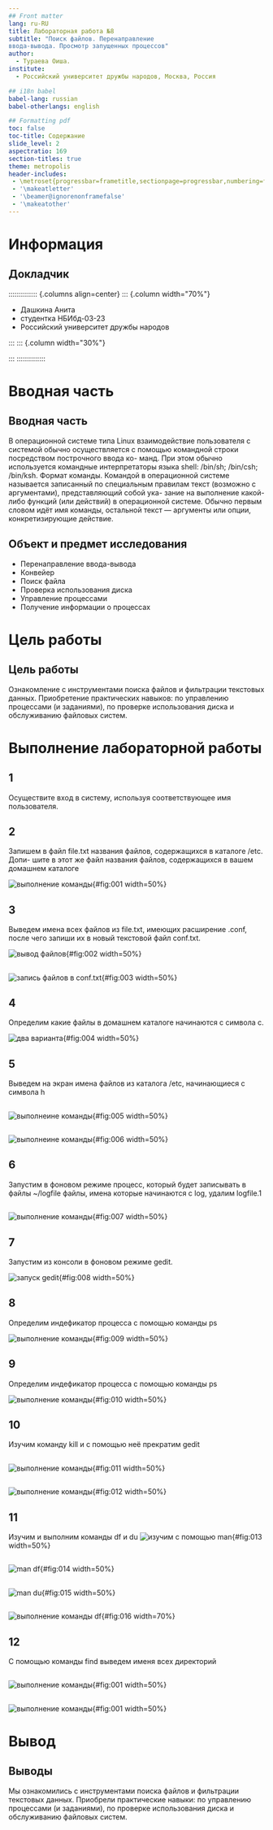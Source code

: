 ```yaml
---
## Front matter
lang: ru-RU
title: Лабораторная работа №8
subtitle: "Поиск файлов. Перенаправление
ввода-вывода. Просмотр запущенных процессов"
author:
  - Тураева Оиша.
institute:
  - Российский университет дружбы народов, Москва, Россия

## i18n babel
babel-lang: russian
babel-otherlangs: english

## Formatting pdf
toc: false
toc-title: Содержание
slide_level: 2
aspectratio: 169
section-titles: true
theme: metropolis
header-includes:
 - \metroset{progressbar=frametitle,sectionpage=progressbar,numbering=fraction}
 - '\makeatletter'
 - '\beamer@ignorenonframefalse'
 - '\makeatother'
---
```


# Информация

## Докладчик

:::::::::::::: {.columns align=center}
::: {.column width="70%"}

  * Дашкина Анита
  * студентка НБИбд-03-23
  * Российский университет дружбы народов

:::
::: {.column width="30%"}


:::
::::::::::::::

# Вводная часть
 
## Вводная часть 
 В операционной системе типа Linux взаимодействие пользователя с системой обычно
осуществляется с помощью командной строки посредством построчного ввода ко-
манд. При этом обычно используется командные интерпретаторы языка shell: /bin/sh;
/bin/csh; /bin/ksh.
 Формат команды. Командой в операционной системе называется записанный по
специальным правилам текст (возможно с аргументами), представляющий собой ука-
зание на выполнение какой-либо функций (или действий) в операционной системе.
Обычно первым словом идёт имя команды, остальной текст — аргументы или опции,
конкретизирующие действие.



## Объект и предмет исследования

- Перенаправление ввода-вывода
- Конвейер
- Поиск файла
- Проверка использования диска
- Управление процессами
- Получение информации о процессах


# Цель работы


## Цель работы

  Ознакомление с инструментами поиска файлов и фильтрации текстовых данных.
Приобретение практических навыков: по управлению процессами (и заданиями), по
проверке использования диска и обслуживанию файловых систем.


# Выполнение лабораторной работы


## 1
   Осуществите вход в систему, используя соответствующее имя пользователя.

## 2

 Запишем в файл file.txt названия файлов, содержащихся в каталоге /etc. Допи-
шите в этот же файл названия файлов, содержащихся в вашем домашнем каталоге

![выполнение команды](image/1.png){#fig:001 width=50%}

 
## 3
  Выведем имена всех файлов из file.txt, имеющих расширение .conf, после чего
запиши их в новый текстовой файл conf.txt. 

![вывод файлов](image/2.png){#fig:002 width=50%}

##

![запись файлов в conf.txt](image/3.png){#fig:003 width=50%}

 
## 4

 Определим какие файлы в домашнем каталоге начинаются с 
символа с. 
    
![два варианта](image/4.png){#fig:004 width=50%}

## 5

 Выведем на экран имена файлов из каталога /etc, начинающиеся 
с символа h

##

![выполнеине команды](image/5.png){#fig:005 width=50%}
## 

![выполнеине команды](image/6.png){#fig:006 width=50%}

## 6

 Запустим в фоновом режиме процесс, который будет записывать в файлы ~/logfile файлы, имена которые
 начинаются с log, удалим logfile.1

##

 ![выполнение команды](image/7.png){#fig:007 width=50%}

## 7

 Запустим из консоли в фоновом режиме gedit.
 
![запуск gedit](image/8.png){#fig:008 width=50%}

## 8
 Определим индефикатор процесса с помощью команды ps 

![выполнение команды](image/8.png){#fig:009 width=50%}

## 9
 Определим индефикатор процесса с помощью команды ps 

![выполнение команды](image/8.png){#fig:010 width=50%}

## 10
 Изучим команду kill и с помощью неё прекратим gedit

##
![выполнение команды](image/9.png){#fig:011 width=50%}

##
![выполнение команды](image/10.png){#fig:012 width=50%}

## 11
 Изучим и выполним команды df и du
![изучим с помощью man](image/11.png){#fig:013 width=50%}

##
![man df](image/12.png){#fig:014 width=50%}

##
![man du](image/13.png){#fig:015 width=50%}

##
![выполнение команды df](image/14.png){#fig:016 width=70%}

## 12
 С помощью команды find выведем именя всех директорий 

##
![выполнение команды](image/15.png){#fig:001 width=50%}

##
![выполнение команды](image/16.png){#fig:001 width=50%}


# Вывод

## Выводы


Мы ознакомились с инструментами поиска файлов и фильтрации текстовых данных.
Приобрели практические навыки: по управлению процессами (и заданиями), по
проверке использования диска и обслуживанию файловых систем.




